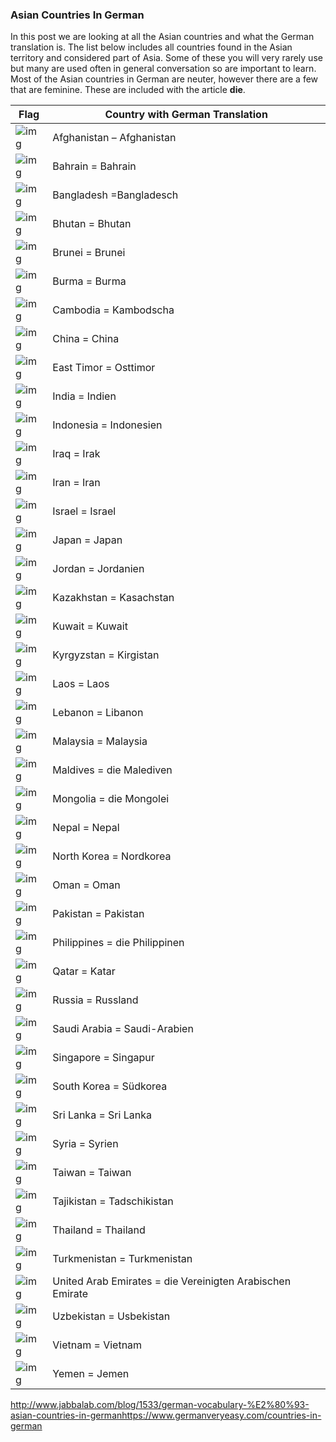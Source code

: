 ### Asian Countries In German

In this post we are looking at all the Asian countries and what the German translation is. The list below includes all countries found in the Asian territory and considered part of Asia. Some of these you will very rarely use but many are used often in general conversation so are important to learn. Most of the Asian countries in German are neuter, however there are a few that are feminine. These are included with the article **die**.

| **Flag**                                 | **Country with German Translation**      |
| ---------------------------------------- | ---------------------------------------- |
| ![img](http://www.jabbalab.com/images/asia-countries/120px-Flag_of_Afghanistan.svg.png) | Afghanistan – Afghanistan                |
| ![img](http://www.jabbalab.com/images/asia-countries/120px-Flag_of_Bahrain.svg.png) | Bahrain = Bahrain                        |
| ![img](http://www.jabbalab.com/images/asia-countries/120px-Flag_of_Bangladesh.svg.png) | Bangladesh =Bangladesch                  |
| ![img](http://www.jabbalab.com/images/asia-countries/120px-Flag_of_Bhutan.svg.png) | Bhutan = Bhutan                          |
| ![img](http://www.jabbalab.com/images/asia-countries/120px-Flag_of_Brunei.svg.png) | Brunei = Brunei                          |
| ![img](http://www.jabbalab.com/images/asia-countries/120px-Flag_of_Burma.png) | Burma = Burma                            |
| ![img](http://www.jabbalab.com/images/asia-countries/120px-Flag_of_Cambodia.svg.png) | Cambodia = Kambodscha                    |
| ![img](http://www.jabbalab.com/images/asia-countries/120px-Flag_of_China.svg.png) | China = China                            |
| ![img](http://www.jabbalab.com/images/asia-countries/120px-Flag_of_East_Timor.svg.png) | East Timor = Osttimor                    |
| ![img](http://www.jabbalab.com/images/asia-countries/120px-Flag_of_India.svg.png) | India = Indien                           |
| ![img](http://www.jabbalab.com/images/asia-countries/120px-Flag_of_Indonesia.svg.png) | Indonesia = Indonesien                   |
| ![img](http://www.jabbalab.com/images/asia-countries/120px-Flag_of_Iraq.svg.png) | Iraq = Irak                              |
| ![img](http://www.jabbalab.com/images/asia-countries/120px-Flag_of_Iran.svg.png) | Iran = Iran                              |
| ![img](http://www.jabbalab.com/images/asia-countries/120px-Flag_of_Israel.svg.png) | Israel = Israel                          |
| ![img](http://www.jabbalab.com/images/asia-countries/120px-Flag_of_Japan.svg.png) | Japan = Japan                            |
| ![img](http://www.jabbalab.com/images/asia-countries/120px-Flag_of_Jordan.svg.png) | Jordan = Jordanien                       |
| ![img](http://www.jabbalab.com/images/asia-countries/120px-Flag_of_Kazakhstan.svg.png) | Kazakhstan = Kasachstan                  |
| ![img](http://www.jabbalab.com/images/asia-countries/120px-Flag_of_Kuwait.svg.png) | Kuwait = Kuwait                          |
| ![img](http://www.jabbalab.com/images/asia-countries/120px-Flag_of_Kyrgyzstan.svg.png) | Kyrgyzstan = Kirgistan                   |
| ![img](http://www.jabbalab.com/images/asia-countries/120px-Flag_of_Laos.svg.png) | Laos = Laos                              |
| ![img](http://www.jabbalab.com/images/asia-countries/120px-Flag_of_Lebanon.svg.png) | Lebanon = Libanon                        |
| ![img](http://www.jabbalab.com/images/asia-countries/120px-Flag_of_Malaysia.svg.png) | Malaysia = Malaysia                      |
| ![img](http://www.jabbalab.com/images/asia-countries/120px-Flag_of_Maldives.svg.png) | Maldives = die Malediven                 |
| ![img](http://www.jabbalab.com/images/asia-countries/120px-Flag_of_Mongolia.svg.png) | Mongolia = die Mongolei                  |
| ![img](http://www.jabbalab.com/images/asia-countries/98px-Flag_of_Nepal.svg.png) | Nepal = Nepal                            |
| ![img](http://www.jabbalab.com/images/asia-countries/120px-Flag_of_North_Korea.svg.png) | North Korea = Nordkorea                  |
| ![img](http://www.jabbalab.com/images/asia-countries/120px-Flag_of_Oman.svg.png) | Oman = Oman                              |
| ![img](http://www.jabbalab.com/images/asia-countries/120px-Flag_of_Pakistan.svg.png) | Pakistan = Pakistan                      |
| ![img](http://www.jabbalab.com/images/asia-countries/120px-Flag_of_the_Philippines.svg.png) | Philippines = die Philippinen            |
| ![img](http://www.jabbalab.com/images/asia-countries/120px-Flag_of_Qatar.svg.png) | Qatar = Katar                            |
| ![img](http://www.jabbalab.com/images/asia-countries/120px-Flag_of_Russia.svg.png) | Russia = Russland                        |
| ![img](http://www.jabbalab.com/images/asia-countries/120px-Flag_of_Saudi_Arabia.svg.png) | Saudi Arabia = Saudi-Arabien             |
| ![img](http://www.jabbalab.com/images/asia-countries/120px-Flag_of_Singapore.svg.png) | Singapore = Singapur                     |
| ![img](http://www.jabbalab.com/images/asia-countries/120px-Flag_of_South_Korea.svg.png) | South Korea = Südkorea                   |
| ![img](http://www.jabbalab.com/images/asia-countries/120px-Flag_of_Sri_Lanka.svg.png) | Sri Lanka = Sri Lanka                    |
| ![img](http://www.jabbalab.com/images/asia-countries/120px-Flag_of_Syria.svg.png) | Syria = Syrien                           |
| ![img](http://www.jabbalab.com/images/asia-countries/120px-Flag_of_Taiwan.png) | Taiwan = Taiwan                          |
| ![img](http://www.jabbalab.com/images/asia-countries/120px-Flag_of_Tajikistan.svg.png) | Tajikistan = Tadschikistan               |
| ![img](http://www.jabbalab.com/images/asia-countries/120px-Flag_of_Thailand.svg.png) | Thailand = Thailand                      |
| ![img](http://www.jabbalab.com/images/asia-countries/120px-Flag_of_Turkmenistan.svg.png) | Turkmenistan = Turkmenistan              |
| ![img](http://www.jabbalab.com/images/asia-countries/120px-Flag_of_the_United_Arab_Emirates.svg.png) | United Arab Emirates = die Vereinigten Arabischen Emirate |
| ![img](http://www.jabbalab.com/images/asia-countries/120px-Flag_of_Uzbekistan.svg.png) | Uzbekistan = Usbekistan                  |
| ![img](http://www.jabbalab.com/images/asia-countries/120px-Flag_of_Vietnam.svg.png) | Vietnam = Vietnam                        |
| ![img](http://www.jabbalab.com/images/asia-countries/120px-Flag_of_Yemen.svg.png) | Yemen = Jemen                            |



http://www.jabbalab.com/blog/1533/german-vocabulary-%E2%80%93-asian-countries-in-germanhttps://www.germanveryeasy.com/countries-in-german
